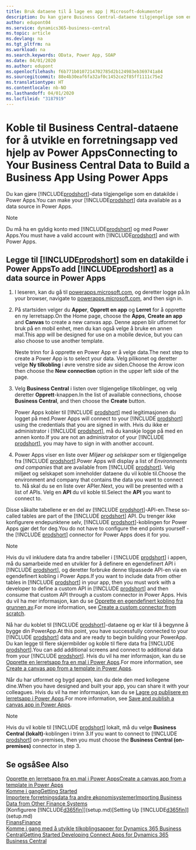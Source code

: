```yaml
---
title: Bruk dataene til å lage en app | Microsoft-dokumenter
description: Du kan gjøre Business Central-dataene tilgjengelige som en datakilde og angi en OData-URL-adresse til webtjenestene dine for å utvikle en forretningsapp ved hjelp av Power Apps.
author: edupont04
ms.service: dynamics365-business-central
ms.topic: article
ms.devlang: na
ms.tgt_pltfrm: na
ms.workload: na
ms.search.keywords: OData, Power App, SOAP
ms.date: 04/01/2020
ms.author: edupont
ms.openlocfilehash: f6b771b0107214702785d2b124983eb369741a84
ms.sourcegitcommit: 88e4b30eaf6fa32af0c1452ce2f85ff1111c75e2
ms.translationtype: HT
ms.contentlocale: nb-NO
ms.lasthandoff: 04/01/2020
ms.locfileid: "3187919"
---
```

# <a name="connecting-to-your-business-central-data-to-build-a-business-app-using-power-apps"></a><span data-ttu-id="ff24b-103">Koble til Business Central-dataene for å utvikle en forretningsapp ved hjelp av Power Apps</span><span class="sxs-lookup"><span data-stu-id="ff24b-103">Connecting to Your Business Central Data to Build a Business App Using Power Apps</span></span>

<span data-ttu-id="ff24b-104">Du kan gjøre [!INCLUDE[prodshort](includes/prodshort.md)]-data tilgjengelige som en datakilde i Power Apps.</span><span class="sxs-lookup"><span data-stu-id="ff24b-104">You can make your [!INCLUDE[prodshort](includes/prodshort.md)] data available as a data source in Power Apps.</span></span>  

> [!NOTE]  
> <span data-ttu-id="ff24b-105">Du må ha en gyldig konto med [!INCLUDE[prodshort](includes/prodshort.md)] og med Power Apps.</span><span class="sxs-lookup"><span data-stu-id="ff24b-105">You must have a valid account with [!INCLUDE[prodshort](includes/prodshort.md)] and with Power Apps.</span></span>  

## <a name="to-add-prodshort-as-a-data-source-in-power-apps"></a><span data-ttu-id="ff24b-106">Legge til [!INCLUDE[prodshort](includes/prodshort.md)] som en datakilde i Power Apps</span><span class="sxs-lookup"><span data-stu-id="ff24b-106">To add [!INCLUDE[prodshort](includes/prodshort.md)] as a data source in Power Apps</span></span>

1. <span data-ttu-id="ff24b-107">I leseren, kan du gå til [powerapps.microsoft.com](https://powerapps.microsoft.com/), og deretter logge på.</span><span class="sxs-lookup"><span data-stu-id="ff24b-107">In your browser, navigate to [powerapps.microsoft.com](https://powerapps.microsoft.com/), and then sign in.</span></span>
2. <span data-ttu-id="ff24b-108">På startsiden velger du **Apper**, **Opprett en app** og **Lerret** for å opprette en ny lerretsapp.</span><span class="sxs-lookup"><span data-stu-id="ff24b-108">On the Home page, choose the **Apps**, **Create an app** and **Canvas** to create a new canvas app.</span></span> <span data-ttu-id="ff24b-109">Denne appen blir utformet for bruk på en mobil enhet, men du kan også velge å bruke en annen mal.</span><span class="sxs-lookup"><span data-stu-id="ff24b-109">This app will be designed for use on a mobile device, but you can also choose to use another template.</span></span>

    <span data-ttu-id="ff24b-110">Neste trinn for å opprette en Power App er å velge data.</span><span class="sxs-lookup"><span data-stu-id="ff24b-110">The next step to create a Power App is to select your data.</span></span> <span data-ttu-id="ff24b-111">Velg pilikonet og deretter velge **Ny tilkobling** i øvre venstre side av siden.</span><span class="sxs-lookup"><span data-stu-id="ff24b-111">Choose the Arrow icon then choose the **New connection** option in the upper left side of the page.</span></span>
3. <span data-ttu-id="ff24b-112">Velg **Business Central** i listen over tilgjengelige tilkoblinger, og velg deretter **Opprett**-knappen.</span><span class="sxs-lookup"><span data-stu-id="ff24b-112">In the list of available connections, choose **Business Central**, and then choose the **Create** button.</span></span>

    <span data-ttu-id="ff24b-113">Power Apps kobler til [!INCLUDE [prodshort](includes/prodshort.md)] med legitimasjonen du logget på med.</span><span class="sxs-lookup"><span data-stu-id="ff24b-113">Power Apps will connect to your [!INCLUDE [prodshort](includes/prodshort.md)] using the credentials that you are signed in with.</span></span> <span data-ttu-id="ff24b-114">Hvis du ikke er administrator i [!INCLUDE [prodshort](includes/prodshort.md)], må du kanskje logge på med en annen konto.</span><span class="sxs-lookup"><span data-stu-id="ff24b-114">If you are not an administrator of your [!INCLUDE [prodshort](includes/prodshort.md)], you may have to sign in with another account.</span></span>  

4. <span data-ttu-id="ff24b-115">Power Apps viser en liste over *Miljøer og selskaper* som er tilgjengelige fra [!INCLUDE [prodshort](includes/prodshort.md)].</span><span class="sxs-lookup"><span data-stu-id="ff24b-115">Power Apps will display a list of *Environments and companies* that are available from [!INCLUDE [prodshort](includes/prodshort.md)].</span></span> <span data-ttu-id="ff24b-116">Velg miljøet og selskapet som inneholder dataene du vil koble til.</span><span class="sxs-lookup"><span data-stu-id="ff24b-116">Choose the environment and company that contains the data you want to connect to.</span></span> <span data-ttu-id="ff24b-117">Nå skal du se en liste over APIer.</span><span class="sxs-lookup"><span data-stu-id="ff24b-117">Next, you will be presented with a list of APIs.</span></span> <span data-ttu-id="ff24b-118">Velg en **API** du vil koble til.</span><span class="sxs-lookup"><span data-stu-id="ff24b-118">Select the **API** you want to connect to.</span></span>

<span data-ttu-id="ff24b-119">Disse såkalte tabellene er en del av [!INCLUDE [prodshort](includes/prodshort.md)]-API-en.</span><span class="sxs-lookup"><span data-stu-id="ff24b-119">These so-called tables are part of the [!INCLUDE [prodshort](includes/prodshort.md)] API.</span></span> <span data-ttu-id="ff24b-120">Du trenger ikke konfigurere endepunktene selv, [!INCLUDE [prodshort](includes/prodshort.md)]-koblingen for Power Apps gjør det for deg.</span><span class="sxs-lookup"><span data-stu-id="ff24b-120">You do not have to configure the end points yourself - the [!INCLUDE [prodshort](includes/prodshort.md)] connector for Power Apps does it for you.</span></span>  

> [!NOTE]
> <span data-ttu-id="ff24b-121">Hvis du vil inkludere data fra andre tabeller i [!INCLUDE [prodshort](includes/prodshort.md)] i appen, må du samarbeide med en utvikler for å definere en egendefinert API i [!INCLUDE [prodshort](includes/prodshort.md)], og deretter forbruke denne tilpassede API-en via en egendefinert kobling i Power Apps.</span><span class="sxs-lookup"><span data-stu-id="ff24b-121">If you want to include data from other tables in [!INCLUDE [prodshort](includes/prodshort.md)] in your app, then you must work with a developer to define a custom API in [!INCLUDE [prodshort](includes/prodshort.md)] and then consume that custom API through a custom connector in Power Apps.</span></span> <span data-ttu-id="ff24b-122">Hvis du vil ha mer informasjon, kan du se [Opprette en egendefinert kobling fra grunnen av](/connectors/custom-connectors/define-blank).</span><span class="sxs-lookup"><span data-stu-id="ff24b-122">For more information, see [Create a custom connector from scratch](/connectors/custom-connectors/define-blank).</span></span>  

<span data-ttu-id="ff24b-123">Nå har du koblet til [!INCLUDE [prodshort](includes/prodshort.md)]-dataene og er klar til å begynne å bygge din PowerApp.</span><span class="sxs-lookup"><span data-stu-id="ff24b-123">At this point, you have successfully connected to your [!INCLUDE [prodshort](includes/prodshort.md)] data and are ready to begin building your PowerApp.</span></span> <span data-ttu-id="ff24b-124">Du kan legge til flere skjermbilder og koble til flere data fra [!INCLUDE [prodshort](includes/prodshort.md)].</span><span class="sxs-lookup"><span data-stu-id="ff24b-124">You can add additional screens and connect to additional data from your [!INCLUDE [prodshort](includes/prodshort.md)].</span></span> <span data-ttu-id="ff24b-125">Hvis du vil ha mer informasjon, kan du se [Opprette en lerretsapp fra en mal i Power Apps](/powerapps/maker/canvas-apps/get-started-test-drive).</span><span class="sxs-lookup"><span data-stu-id="ff24b-125">For more information, see [Create a canvas app from a template in Power Apps](/powerapps/maker/canvas-apps/get-started-test-drive).</span></span>  

<span data-ttu-id="ff24b-126">Når du har utformet og bygd appen, kan du dele den med kollegene dine.</span><span class="sxs-lookup"><span data-stu-id="ff24b-126">When you have designed and built your app, you can share it with your colleagues.</span></span> <span data-ttu-id="ff24b-127">Hvis du vil ha mer informasjon, kan du se [Lagre og publisere en lerretsapp i Power Apps](/powerapps/maker/canvas-apps/save-publish-app).</span><span class="sxs-lookup"><span data-stu-id="ff24b-127">For more information, see [Save and publish a canvas app in Power Apps](/powerapps/maker/canvas-apps/save-publish-app).</span></span>  

> [!NOTE]
> <span data-ttu-id="ff24b-128">Hvis du vil koble til [!INCLUDE [prodshort](includes/prodshort.md)] lokalt, må du velge **Business Central (lokalt)**-koblingen i trinn 3.</span><span class="sxs-lookup"><span data-stu-id="ff24b-128">If you want to connect to [!INCLUDE [prodshort](includes/prodshort.md)] on-premises, then you must choose the **Business Central (on-premises)** connector in step 3.</span></span>  

## <a name="see-also"></a><span data-ttu-id="ff24b-129">Se også</span><span class="sxs-lookup"><span data-stu-id="ff24b-129">See Also</span></span>

[<span data-ttu-id="ff24b-130">Opprette en lerretsapp fra en mal i Power Apps</span><span class="sxs-lookup"><span data-stu-id="ff24b-130">Create a canvas app from a template in Power Apps</span></span>](/powerapps/maker/canvas-apps/get-started-test-drive)  
[<span data-ttu-id="ff24b-131">Komme i gang</span><span class="sxs-lookup"><span data-stu-id="ff24b-131">Getting Started</span></span>](product-get-started.md)  
[<span data-ttu-id="ff24b-132">Importere forretningsdata fra andre økonomisystemer</span><span class="sxs-lookup"><span data-stu-id="ff24b-132">Importing Business Data from Other Finance Systems</span></span>](across-import-data-configuration-packages.md)  
<span data-ttu-id="ff24b-133">[Konfigurere [!INCLUDE[d365fin](includes/d365fin_md.md)]](setup.md)</span><span class="sxs-lookup"><span data-stu-id="ff24b-133">[Setting Up [!INCLUDE[d365fin](includes/d365fin_md.md)]](setup.md)</span></span>  
[<span data-ttu-id="ff24b-134">Finans</span><span class="sxs-lookup"><span data-stu-id="ff24b-134">Finance</span></span>](finance.md)  
[<span data-ttu-id="ff24b-135">Komme i gang med å utvikle tilkoblingsapper for Dynamics 365 Business Central</span><span class="sxs-lookup"><span data-stu-id="ff24b-135">Getting Started Developing Connect Apps for Dynamics 365 Business Central</span></span>](/dynamics365/business-central/dev-itpro/developer/devenv-develop-connect-apps)  
